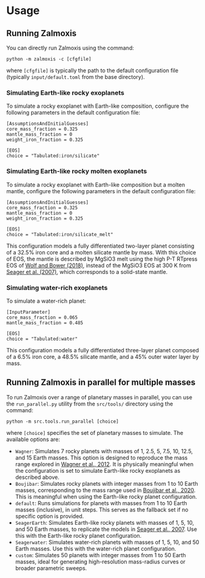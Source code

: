 # Usage

## Running Zalmoxis

You can directly run Zalmoxis using the command:

```console
python -m zalmoxis -c [cfgfile]
```

where `[cfgfile]` is typically the path to the default configuration file (typically `input/default.toml` from the base directory).

### Simulating Earth-like rocky exoplanets

To simulate a rocky exoplanet with Earth-like composition, configure the following parameters in the default configuration file:

```console
[AssumptionsAndInitialGuesses]
core_mass_fraction = 0.325     
mantle_mass_fraction = 0 
weight_iron_fraction = 0.325         

[EOS]
choice = "Tabulated:iron/silicate"
```

### Simulating Earth-like rocky molten exoplanets

To simulate a rocky exoplanet with Earth-like composition but a molten mantle, configure the following parameters in the default configuration file:

```console
[AssumptionsAndInitialGuesses]
core_mass_fraction = 0.325     
mantle_mass_fraction = 0 
weight_iron_fraction = 0.325         

[EOS]
choice = "Tabulated:iron/silicate_melt"
```

This configuration models a fully differentiated two-layer planet consisting of a 32.5% iron core and a molten silicate mantle by mass. With this choice of EOS, the mantle is described by MgSiO3 melt using the high P-T RTpress EOS of [Wolf and Bower (2018)](https://www.sciencedirect.com/science/article/pii/S0031920117301449), instead of the MgSiO3 EOS at 300 K from [Seager et al. (2007)](https://iopscience.iop.org/article/10.1086/521346), which corresponds to a solid-state mantle.

### Simulating water-rich exoplanets

To simulate a water-rich planet:

```console
[InputParameter]
core_mass_fraction = 0.065
mantle_mass_fraction = 0.485

[EOS]
choice = "Tabulated:water"
```

This configuration models a fully differentiated three-layer planet composed of a 6.5% iron core, a 48.5% silicate mantle, and a 45% outer water layer by mass.

## Running Zalmoxis in parallel for multiple masses

To run Zalmoxis over a range of planetary masses in parallel, you can use the `run_parallel.py` utility from the `src/tools/` directory using the command:

```console
python -m src.tools.run_parallel [choice]
```

where `[choice]` specifies the set of planetary masses to simulate. The available options are:

* `Wagner`: Simulates 7 rocky planets with masses of 1, 2.5, 5, 7.5, 10, 12.5, and 15 Earth masses. This option is designed to reproduce the mass range explored in [Wagner et al., 2012](https://www.aanda.org/articles/aa/full_html/2012/05/aa18441-11/aa18441-11.html). It is physically meaningful when the configuration is set to simulate Earth-like rocky exoplanets as described above.
* `Boujibar`: Simulates rocky planets with integer masses from 1 to 10 Earth masses, corresponding to the mass range used in [Boujibar et al., 2020](https://ui.adsabs.harvard.edu/abs/2020JGRE..12506124B/abstract). This is meaningful when using the Earth-like rocky planet configuration.
* `default`: Runs simulations for planets with masses from 1 to 10 Earth masses (inclusive), in unit steps. This serves as the fallback set if no specific option is provided. 
* `SeagerEarth`: Simulates Earth-like rocky planets with masses of 1, 5, 10, and 50 Earth masses, to replicate the models in [Seager et al., 2007](https://iopscience.iop.org/article/10.1086/521346). Use this with the Earth-like rocky planet configuration.
* `Seagerwater`: Simulates water-rich planets with masses of 1, 5, 10, and 50 Earth masses. Use this with the water-rich planet configuration.
* `custom`: Simulates 50 planets with integer masses from 1 to 50 Earth masses, ideal for generating high-resolution mass-radius curves or broader parametric sweeps.
